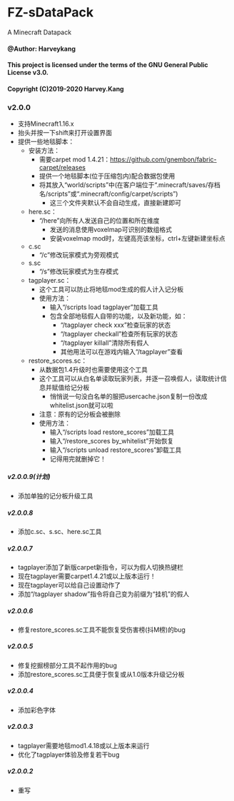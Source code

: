 # FZ-sDataPack
A Minecraft Datapack
#### @Author: Harveykang

#### This project is licensed under the terms of the GNU General Public License v3.0.
#### Copyright (C)2019-2020 Harvey.Kang

### v2.0.0
- 支持Minecraft1.16.x
- 抬头并按一下shift来打开设置界面
- 提供一些地毯脚本：
	- 安装方法：
		- 需要carpet mod 1.4.21：https://github.com/gnembon/fabric-carpet/releases
		- 提供一个地毯脚本(位于压缩包内)配合数据包使用
		- 将其放入“world/scripts”中(在客户端位于“.minecraft/saves/存档名/scripts”或“.minecraft/config/carpet/scripts”)
			- 这三个文件夹默认不会自动生成，直接新建即可
	- here.sc：
		- “/here”向所有人发送自己的位置和所在维度
			- 发送的消息使用voxelmap可识别的数组格式
			- 安装voxelmap mod时，左键高亮该坐标，ctrl+左键新建坐标点
	- c.sc
		- “/c”修改玩家模式为旁观模式
	- s.sc
		- “/s”修改玩家模式为生存模式
	- tagplayer.sc：
		- 这个工具可以防止将地毯mod生成的假人计入记分板
		- 使用方法：
			- 输入“/scripts load tagplayer”加载工具
			- 包含全部地毯假人自带的功能，以及新功能，如：
				- “/tagplayer check xxx”检查玩家的状态
				- “/tagplayer checkall”检查所有玩家的状态
				- “/tagplayer killall”清除所有假人
				- 其他用法可以在游戏内输入“/tagplayer”查看
	- restore_scores.sc：
		- 从数据包1.4升级时也需要使用这个工具
		- 这个工具可以从白名单读取玩家列表，并逐一召唤假人，读取统计信息并赋值给记分板
			- 悄悄说一句没白名单的服把usercache.json复制一份改成whitelist.json就可以啦
		- 注意：原有的记分板会被删除
		- 使用方法：
			- 输入“/scripts load restore_scores”加载工具
			- 输入“/restore_scores by_whitelist”开始恢复
			- 输入“/scripts unload restore_scores”卸载工具
			- 记得用完就删掉它！
##### v2.0.0.9(计划)
- 添加单独的记分板升级工具
##### v2.0.0.8
- 添加c.sc、s.sc、here.sc工具
##### v2.0.0.7
- tagplayer添加了新版carpet新指令，可以为假人切换热键栏
- 现在tagplayer需要carpet1.4.21或以上版本运行！
- 现在tagplayer可以给自己设置动作了
- 添加“/tagplayer shadow”指令将自己变为前缀为“挂机”的假人
##### v2.0.0.6
- 修复restore_scores.sc工具不能恢复受伤害榜(抖M榜)的bug
##### v2.0.0.5
- 修复挖掘榜部分工具不起作用的bug
- 添加restore_scores.sc工具便于恢复或从1.0版本升级记分板
##### v2.0.0.4
- 添加彩色字体
##### v2.0.0.3
- tagplayer需要地毯mod1.4.18或以上版本来运行
- 优化了tagplayer体验及修复若干bug
##### v2.0.0.2
- 重写
